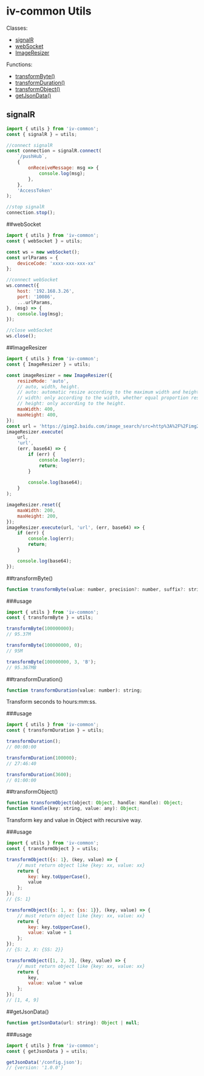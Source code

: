 
iv-common Utils
==========

Classes:
- [signalR](#signalR)
- [webSocket](#webSocket)
- [ImageResizer](#ImageResizer)

Functions:
- [transformByte()](#transformByte)
- [transformDuration()](#transformDuration)
- [transformObject()](#transformObject)
- [getJsonData()](#getJsonData)

## signalR

```js
import { utils } from 'iv-common';
const { signalR } = utils;

//connect signalR
const connection = signalR.connect(
    `/pushHub`,
    {
        onReceiveMessage: msg => {
            console.log(msg);
        },
    },
    'AccessToken'
);

//stop signalR
connection.stop();
```

##webSocket

```js
import { utils } from 'iv-common';
const { webSocket } = utils;

const ws = new webSocket();
const urlParams = {
    deviceCode: 'xxxx-xxx-xxx-xx'
};

//connect webSocket
ws.connect({
    host: '192.168.3.26',
    port: '10086',
    ...urlParams,
}, (msg) => {
    console.log(msg);
});

//close webSocket
ws.close();
```

##ImageResizer

```js
import { utils } from 'iv-common';
const { ImageResizer } = utils;

const imageResizer = new ImageResizer({
    resizeMode: 'auto',
    // auto, width, height.
    // auto: automatic resize according to the maximum width and height ratio.
    // width: only according to the width, whether equal proportion resize is needed or not is judged.
    // height: only according to the height.
    maxWidth: 400,
    maxHeight: 400,
});
const url = 'https://gimg2.baidu.com/image_search/src=http%3A%2F%2Fimg2.ctoutiao.com%2Fuploads%2F2020%2F03%2F23%2F1584960099168856.jpeg&refer=http%3A%2F%2Fimg2.ctoutiao.com&app=2002&size=f9999,10000&q=a80&n=0&g=0n&fmt=jpeg?sec=1633255836&t=0414ec322c57d38816040cb258e0cc00';
imageResizer.execute(
    url,
    'url',
    (err, base64) => {
        if (err) {
            console.log(err);
            return;
        }
        
        console.log(base64);
    }
);

imageResizer.reset({
    maxWidth: 200,
    maxHeight: 200,
});
imageResizer.execute(url, 'url', (err, base64) => {
    if (err) {
        console.log(err);
        return;
    }

    console.log(base64);
});
```

##transformByte()
```js
function transformByte(value: number, precision?: number, suffix?: string): string;
```

###usage
```js
import { utils } from 'iv-common';
const { transformByte } = utils;

transformByte(100000000);
// 95.37M

transformByte(100000000, 0);
// 95M

transformByte(100000000, 3, 'B');
// 95.367MB
```

##transformDuration()
```js
function transformDuration(value: number): string;
```
Transform seconds to hours:mm:ss.

###usage
```js
import { utils } from 'iv-common';
const { transformDuration } = utils;

transformDuration();
// 00:00:00

transformDuration(100000);
// 27:46:40

transformDuration(3600);
// 01:00:00
```

##transformObject()
```js
function transformObject(object: Object, handle: Handle): Object;
function Handle(key: string, value: any): Object;
```
Transform key and value in Object with recursive way.

###usage
```js
import { utils } from 'iv-common';
const { transformObject } = utils;

transformObject({s: 1}, (key, value) => {
    // must return object like {key: xx, value: xx}
    return {
        key: key.toUpperCase(),
        value
    };
});
// {S: 1}

transformObject({s: 1, x: {ss: 1}}, (key, value) => {
    // must return object like {key: xx, value: xx}
    return {
        key: key.toUpperCase(),
        value: value + 1
    };
});
// {S: 2, X: {SS: 2}}

transformObject([1, 2, 3], (key, value) => {
    // must return object like {key: xx, value: xx}
    return {
        key,
        value: value * value
    };
});
// [1, 4, 9]
```

##getJsonData()
```js
function getJsonData(url: string): Object | null;
```

###usage
```js
import { utils } from 'iv-common';
const { getJsonData } = utils;

getJsonData('/config.json');
// {version: '1.0.0'}
```